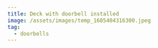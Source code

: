 ```yaml
---
title: Deck with doorbell installed
image: /assets/images/temp_1685404316300.jpeg
tag:
  - doorbells
---
```

